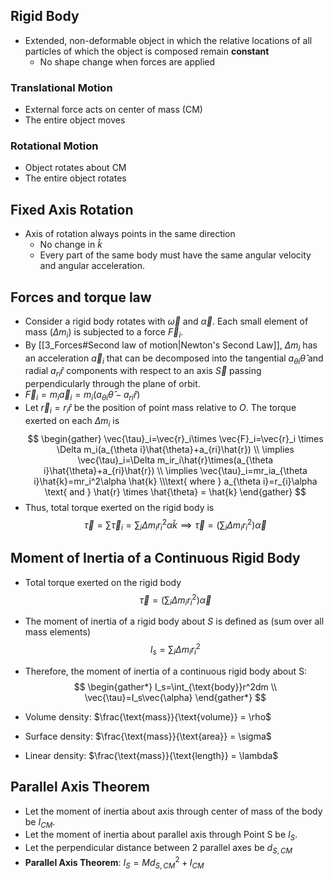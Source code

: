 ## Rigid Body
- Extended, non-deformable object in which the relative locations of all particles of which the object is composed remain **constant**
	- No shape change when forces are applied
### Translational Motion
- External force acts on center of mass (CM)
- The entire object moves
### Rotational Motion
- Object rotates about CM
- The entire object rotates
## Fixed Axis Rotation
- Axis of rotation always points in the same direction
	- No change in $\hat{k}$
	- Every part of the same body must have the same angular velocity and angular acceleration.

## Forces and torque law
- Consider a rigid body rotates with $\vec{\omega}$ and $\vec{\alpha}$. Each small element of mass ($\Delta m_i$) is subjected to a force $\vec{F}_i$.
- By [[3_Forces#Second law of motion|Newton's Second Law]], $\Delta m_i$ has an acceleration $\vec{a}_i$ that can be decomposed into the tangential $a_{\theta i}\hat{\theta}$ and radial $a_{ri}\hat{r}$ components with respect to an axis $\vec{S}$ passing perpendicularly through the plane of orbit.
- $\vec{F}_{i} = m_{i}\vec{a}_{i} = m_{i}(a_{\theta i} \hat{\theta} - a_{ri}\hat{r})$
- Let $\vec{r}_{i}=r_{i}\hat{r}$ be the position of point mass relative to $O$. The torque exerted on each $\Delta m_{i}$ is
$$
\begin{gather}
\vec{\tau}_i=\vec{r}_i\times \vec{F}_i=\vec{r}_i \times \Delta m_i(a_{\theta i}\hat{\theta}+a_{ri}\hat{r}) \\
\implies \vec{\tau}_i=\Delta m_ir_i\hat{r}\times(a_{\theta i}\hat{\theta}+a_{ri}\hat{r}) \\
\implies \vec{\tau}_i=mr_ia_{\theta i}\hat{k}=mr_i^2\alpha \hat{k} \\\text{ where } a_{\theta i}=r_{i}\alpha \text{ and } \hat{r} \times \hat{\theta} = \hat{k}
\end{gather}
$$
- Thus, total torque exerted on the rigid body is
$$
\vec{\tau}=\sum \vec{\tau}_{i} = \sum_{i}\Delta m_ir_i^2\alpha \hat{k} \implies \vec{\tau}=\left(\sum_{i}\Delta m_ir_i^2\right)\vec{\alpha}
$$
## Moment of Inertia of a Continuous Rigid Body
- Total torque exerted on the rigid body $$
\vec{\tau}=\left(\sum_{i}\Delta m_ir_i^2\right)\vec{\alpha}
$$
- The moment of inertia of a rigid body about $S$ is defined as (sum over all mass elements)
$$
I_s=\sum_{i}\Delta m_ir_i^2
$$
- Therefore, the moment of inertia of a continuous rigid body about S:
$$ \begin{gather*} I_s=\int_{\text{body}}r^2dm \\ \vec{\tau}=I_s\vec{\alpha} \end{gather*} $$

- Volume density: $\frac{\text{mass}}{\text{volume}} = \rho$
- Surface density: $\frac{\text{mass}}{\text{area}} = \sigma$
- Linear density: $\frac{\text{mass}}{\text{length}} = \lambda$
## Parallel Axis Theorem
- Let the moment of inertia about axis through center of mass of the body be $I_{CM}$.
- Let the moment of inertia about parallel axis through Point S be $I_S$.
- Let the perpendicular distance between 2 parallel axes be $d_{S,CM}$
- **Parallel Axis Theorem**: $I_{S} = Md_{S,CM}^2+I_{CM}$
